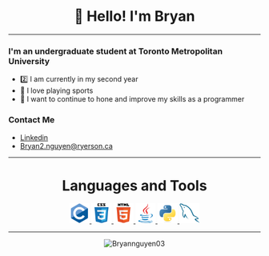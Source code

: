 ## <h1 align="center">👋 Hello! I'm Bryan</h1>

---

### I'm an undergraduate student at Toronto Metropolitan University

* 2️⃣ I am currently in my second year
* 🏀 I love playing sports
* 🚀 I want to continue to hone and improve my skills as a programmer

### Contact Me
* <a href="https://www.linkedin.com/in/bryan-nguyen/">Linkedin</a>
* Bryan2.nguyen@ryerson.ca

---

### <h1 align="center">Languages and Tools</h1>
<p align="center"> 
<a href="https://www.cprogramming.com/" target="_blank" rel="noreferrer"> <img src="https://raw.githubusercontent.com/devicons/devicon/master/icons/c/c-original.svg" alt="c" width="40" height="40"/> </a>
<a href="https://www.w3schools.com/css/" target="_blank" rel="noreferrer"> <img src="https://raw.githubusercontent.com/devicons/devicon/master/icons/css3/css3-original-wordmark.svg" alt="css3" width="40" height="40"/> </a> 
<a href="https://www.w3schools.com/html/" target="_blank" rel="noreferrer"> <img src="https://raw.githubusercontent.com/devicons/devicon/master/icons/html5/html5-original-wordmark.svg" alt="html5" width="40" height="40"/> </a>
<a href="https://www.java.com" target="_blank" rel="noreferrer"> <img src="https://raw.githubusercontent.com/devicons/devicon/master/icons/java/java-original.svg" alt="java" width="40" height="40"/> </a> 
<a href="https://www.python.org" target="_blank" rel="noreferrer"> <img src="https://raw.githubusercontent.com/devicons/devicon/master/icons/python/python-original.svg" alt="python" width="40" height="40"/> </a> 
<a href="https://www.mysql.com" target="_blank" rel="noreferrer"> <img src="https://raw.githubusercontent.com/devicons/devicon/master/icons/mysql/mysql-original.svg" alt="mysql" width="40" height="40"/> </a> 
</p>

---

<p align="center"><img src="https://github-readme-stats.vercel.app/api/top-langs?username=bryannguyen03&show_icons=true&locale=en&layout=compact&theme=dark&hide-border=true" alt="Bryannguyen03"/></p>

